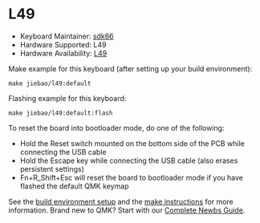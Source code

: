 # L49

* Keyboard Maintainer: [sdk66](https://github.com/sdk66)
* Hardware Supported: L49
* Hardware Availability: [L49](https://www.jiebao.com)

Make example for this keyboard (after setting up your build environment):

    make jiebao/l49:default
        
Flashing example for this keyboard:

    make jiebao/l49:default:flash

To reset the board into bootloader mode, do one of the following:

* Hold the Reset switch mounted on the bottom side of the PCB while connecting the USB cable
* Hold the Escape key while connecting the USB cable (also erases persistent settings)
* Fn+R_Shift+Esc will reset the board to bootloader mode if you have flashed the default QMK keymap

See the [build environment setup](https://docs.qmk.fm/#/getting_started_build_tools) and the [make instructions](https://docs.qmk.fm/#/getting_started_make_guide) for more information. Brand new to QMK? Start with our [Complete Newbs Guide](https://docs.qmk.fm/#/newbs).
